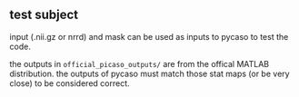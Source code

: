 test subject
------------

input (.nii.gz or nrrd) and mask can be used as inputs to pycaso to test the code.

the outputs in `official_picaso_outputs/` are from the offical MATLAB distribution. the outputs of pycaso must match those stat maps (or be very close) to be considered correct.
